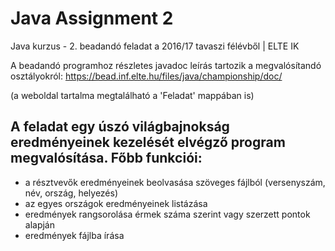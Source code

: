 # Java Assignment 2
Java kurzus - 2. beadandó feladat a 2016/17 tavaszi félévből | ELTE IK

A beadandó programhoz részletes javadoc leírás tartozik a megvalósítandó osztályokról:
https://bead.inf.elte.hu/files/java/championship/doc/

(a weboldal tartalma megtalálható a 'Feladat' mappában is)

A feladat egy úszó világbajnokság eredményeinek kezelését elvégző program megvalósítása.
Főbb funkciói:
-
- a résztvevők eredményeinek beolvasása szöveges fájlból (versenyszám, név, ország, helyezés)
- az egyes országok eredményeinek listázása
- eredmények rangsorolása érmek száma szerint vagy szerzett pontok alapján
- eredmények fájlba írása
